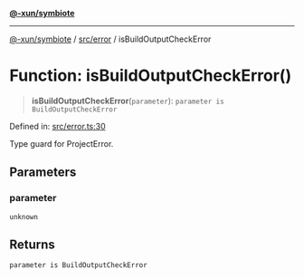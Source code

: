 [**@-xun/symbiote**](../../../README.md)

***

[@-xun/symbiote](../../../README.md) / [src/error](../README.md) / isBuildOutputCheckError

# Function: isBuildOutputCheckError()

> **isBuildOutputCheckError**(`parameter`): `parameter is BuildOutputCheckError`

Defined in: [src/error.ts:30](https://github.com/Xunnamius/symbiote/blob/0437dc127bb0574f19f66370b2ed3a70bfedfd5d/src/error.ts#L30)

Type guard for ProjectError.

## Parameters

### parameter

`unknown`

## Returns

`parameter is BuildOutputCheckError`
